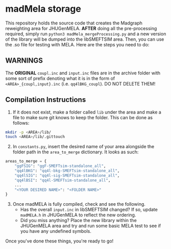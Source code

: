 # madMela storage

This repository holds the source code that creates the Madgraph reweighting area for JHUGenMELA. __AFTER__ doing all the pre-processing required, simply run `python3 madMela_mergeProcessing.py` and a new version of the library will be dumped into the libSMEFTSIM area. Then, you can use the .so file for testing with MELA. Here are the steps you need to do:

## WARNINGS
The __ORIGINAL__ `coupl.inc` and `input.inc` files are in the archive folder with some sort of prefix denoting what it is in the form of `<AREA>_{coupl,input}.inc` (i.e. `qq4lBKG_coupl`). DO NOT DELETE THEM!

## Compilation Instructions

1. If it does not exist, make a folder called `lib` under the area and make a file to make sure git knows to keep the folder. This can be done as follows:

```bash
mkdir -p <AREA>/lib/
touch <AREA>/lib/.gittouch
```

2. In `constants.py`, insert the desired name of your area alongside the folder path in the `area_to_merge` dictionary. It looks as such:

```python
areas_to_merge = {
    "ggFSIG": "ggF-SMEFTsim-standalone_all",
    "qq4lBKG": "qq4l-bkg-SMEFTsim-standalone_all",
    "qq4lSIG": "qq4l-sig-SMEFTsim-standalone_all",
    "qq4lBSI": "qq4l-SMEFTsim-standalone_all",
    ...
    "<YOUR DESIRED NAME>": "<FOLDER NAME>"
}
```

3. Once madMELA is fully compiled, check and see the following.
    - Has the overall `input.inc` in libSMEFTSIM changed? If so, update `madMELA.h` in JHUGenMELA to reflect the new ordering.
    - Did you miss anything? Place the new library within the JHUGenMELA area and try and run some basic MELA test to see if you have any undefined symbols.

Once you've done these things, you're ready to go!

